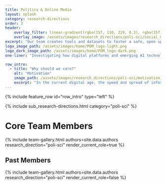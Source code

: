 ```yaml
---
title: Politics & Online Media
layout: splash
category: research-directions
order: 3
header:
    overlay_filter: linear-gradient(rgba(157, 110, 219, 0.3), rgba(157, 110, 219, 1))
    overlay_image: /assets/images/research_directions/poli-sci/social_media.webp
excerpt: "Our team creates tools and datasets to foster a safe, open space for online public discourse. We hope to empower researchers and the public to understand and navigate today’s digital landscape."
logo_image_path: /assets/images/home/POM_logo-light.png
logo_dark_image_path: /assets/images/home/POM_logo-dark.png
one-liner: "Investigating how digital platforms and emerging AI technologies shape political discourse, social polarization, and information ecosystems through data-driven computational social science"

row_intro:
  - title: "Why should we care?"
    alt: "Motivation"
    image_path: /assets/images/research_directions/poli-sci/motivation_img.webp
    excerpt: "In the current digital age, the speed and spread of information has equipped individuals with the tools to influence the public agenda. However, the quality of this information varies widely, and can have wide-reaching consequences. As the sophistication and accessibility of AI tools continue to expand, the authenticity of digital content has been increasingly called into question. Thus, our team stands at the forefront of the challenge to safeguard digital space, as we assess the nature of content and how it proliferates online."
---
```



{% include feature_row id="row_intro" type="left" %}


{% include sub_research-directions.html category="poli-sci" %}

# Core Team Members

{% include team-gallery.html authors=site.data.authors research_direction="poli-sci" render_current_role=true %}

## Past Members
{% include team-gallery.html authors=site.data.authors research_direction="poli-sci" render_current_role=false %}